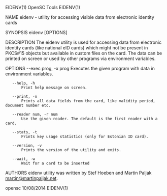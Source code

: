 EIDENV(1)                                                                                        OpenSC Tools                                                                                       EIDENV(1)



NAME
       eidenv - utility for accessing visible data from electronic identity cards

SYNOPSIS
       eidenv [OPTIONS]

DESCRIPTION
       The eidenv utility is used for accessing data from electronic identity cards (like national eID cards) which might not be present in PKCS#15 objects but available in custom files on the card. The
       data can be printed on screen or used by other programs via environment variables.

OPTIONS
       --exec prog, -x prog
           Executes the given program with data in environment variables.

       --help, -h
           Print help message on screen.

       --print, -n
           Prints all data fields from the card, like validity period, document number etc.

       --reader num, -r num
           Use the given reader. The default is the first reader with a card.

       --stats, -t
           Prints key usage statistics (only for Estonian ID card).

       --version, -v
           Prints the version of the utility and exits.

       --wait, -w
           Wait for a card to be inserted

AUTHORS
       eidenv utility was written by Stef Hoeben and Martin Paljak <martin@martinpaljak.net>.



opensc                                                                                            10/08/2014                                                                                        EIDENV(1)
